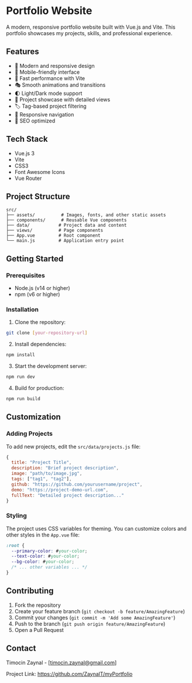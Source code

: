 # Portfolio Website

A modern, responsive portfolio website built with Vue.js and Vite. This portfolio showcases my projects, skills, and professional experience.

## Features

- 🎨 Modern and responsive design
- 📱 Mobile-friendly interface
- 🚀 Fast performance with Vite
- 🎭 Smooth animations and transitions
- 🌓 Light/Dark mode support
- 📄 Project showcase with detailed views
- 🏷️ Tag-based project filtering
- 📱 Responsive navigation
- 🎯 SEO optimized

## Tech Stack

- Vue.js 3
- Vite
- CSS3
- Font Awesome Icons
- Vue Router

## Project Structure

```
src/
├── assets/          # Images, fonts, and other static assets
├── components/      # Reusable Vue components
├── data/           # Project data and content
├── views/          # Page components
├── App.vue         # Root component
└── main.js         # Application entry point
```

## Getting Started

### Prerequisites

- Node.js (v14 or higher)
- npm (v6 or higher)

### Installation

1. Clone the repository:
```bash
git clone [your-repository-url]
```

2. Install dependencies:
```bash
npm install
```

3. Start the development server:
```bash
npm run dev
```

4. Build for production:
```bash
npm run build
```

## Customization

### Adding Projects

To add new projects, edit the `src/data/projects.js` file:

```javascript
{
  title: "Project Title",
  description: "Brief project description",
  image: "path/to/image.jpg",
  tags: ["tag1", "tag2"],
  github: "https://github.com/yourusername/project",
  demo: "https://project-demo-url.com",
  fullText: "Detailed project description..."
}
```

### Styling

The project uses CSS variables for theming. You can customize colors and other styles in the `App.vue` file:

```css
:root {
  --primary-color: #your-color;
  --text-color: #your-color;
  --bg-color: #your-color;
  /* ... other variables ... */
}
```

## Contributing

1. Fork the repository
2. Create your feature branch (`git checkout -b feature/AmazingFeature`)
3. Commit your changes (`git commit -m 'Add some AmazingFeature'`)
4. Push to the branch (`git push origin feature/AmazingFeature`)
5. Open a Pull Request


## Contact

Timocin Zaynal - [timocin.zaynal@gmail.com]

Project Link: https://github.com/ZaynalT/myPortfolio
